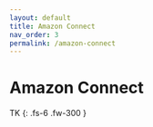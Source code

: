 ```yaml
---
layout: default
title: Amazon Connect
nav_order: 3
permalink: /amazon-connect
---
```


# Amazon Connect

TK
{: .fs-6 .fw-300 }
